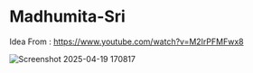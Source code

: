 # Madhumita-Sri 
Idea From :
     https://www.youtube.com/watch?v=M2IrPFMFwx8 


![Screenshot 2025-04-19 170817](https://github.com/user-attachments/assets/156af8cc-30de-469d-8be7-0cece002a67c)
